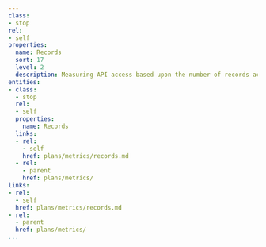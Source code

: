 ```yaml
---
class:
- stop
rel:
- self
properties:
  name: Records
  sort: 17
  level: 2
  description: Measuring API access based upon the number of records accessed or returned.
entities:
- class:
  - stop
  rel:
  - self
  properties:
    name: Records
  links:
  - rel:
    - self
    href: plans/metrics/records.md
  - rel:
    - parent
    href: plans/metrics/
links:
- rel:
  - self
  href: plans/metrics/records.md
- rel:
  - parent
  href: plans/metrics/
...
```

